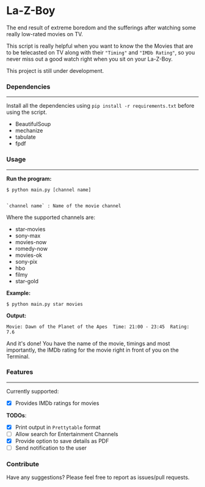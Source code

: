# La-Z-Boy

The end result of extreme boredom and the sufferings after watching some really low-rated movies on TV.

This script is really helpful when you want to know the the Movies that are to be telecasted on TV
along with their `"Timing"` and `"IMDb Rating"`, so you never miss out a good watch right when you sit
on your La-Z-Boy.

This project is still under development.


### Dependencies
-----------------

Install all the dependencies using `pip install -r requirements.txt` before using the script.

   * BeautifulSoup
   * mechanize
   * tabulate
   * fpdf

### Usage
-----------------

**Run the program:**

    $ python main.py [channel name]


    `channel name` : Name of the movie channel

Where the supported channels are:

- star-movies
- sony-max
- movies-now
- romedy-now
- movies-ok
- sony-pix
- hbo
- filmy
- star-gold

**Example:**

    $ python main.py star movies


**Output:**

    Movie: Dawn of the Planet of the Apes  Time: 21:00 - 23:45  Rating: 7.6


And it's done! You have the name of the movie, timings and most importantly, the IMDb rating for the movie
right in front of you on the Terminal.

### Features
-----------------

Currently supported:

- [x] Provides IMDb ratings for movies

**TODOs**:

- [x] Print output in `Prettytable` format
- [ ] Allow search for Entertainment Channels
- [x] Provide option to save details as PDF
- [ ] Send notification to the user

### Contribute

Have any suggestions? Please feel free to report as issues/pull requests.
